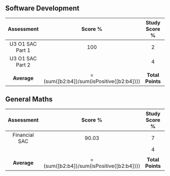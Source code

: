 ## Software Development
|    Assessment    |                  Score %                  |  Study Score %   |              SS Points              |
| :--------------: | :---------------------------------------: | :--------------: | :---------------------------------: |
| U3 O1 SAC Part 1 |                    100                    |        2         | =dotMultiply([b2:b4],[c2:c4])/100/2 |
| U3 O1 SAC Part 2 |                                           |        4         |                                     |
|                  |                                           |                  |                                     |
|   **Average**    | =(sum([b2:b4])\/sum(isPositive([b2:b4]))) | **Total Points** |            =sum([d2:d4])            |

## General Maths
|  Assessment   |                  Score %                  |  Study Score %   |              SS Points              |
| :-----------: | :---------------------------------------: | :--------------: | :---------------------------------: |
| Financial SAC |                   90.03                   |        7         | =dotMultiply([b2:b4],[c2:c4])/100/2 |
|               |                                           |        4         |                                     |
|               |                                           |                  |                                     |
|  **Average**  | =(sum([b2:b4])\/sum(isPositive([b2:b4]))) | **Total Points** |            =sum([d2:d4])            |
